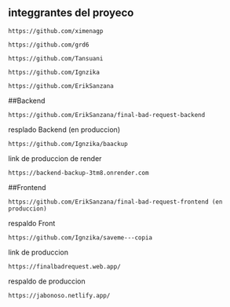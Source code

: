 
## integgrantes del proyeco

    https://github.com/ximenagp

    https://github.com/grd6

    https://github.com/Tansuani

    https://github.com/Ignzika

    https://github.com/ErikSanzana




##Backend

    https://github.com/ErikSanzana/final-bad-request-backend

  resplado Backend (en produccion)

    https://github.com/Ignzika/baackup


  link de produccion de render

    https://backend-backup-3tm8.onrender.com


##Frontend

    https://github.com/ErikSanzana/final-bad-request-frontend (en produccion)

  respaldo Front

    https://github.com/Ignzika/saveme---copia

  link de produccion

    https://finalbadrequest.web.app/ 

  respaldo de produccion 

    https://jabonoso.netlify.app/

